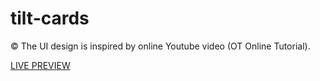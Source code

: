 # tilt-cards
© The UI design is inspired by online Youtube video (OT Online Tutorial). 

[LIVE PREVIEW](https://dareenzeyad.github.io/tilt-cards/)
